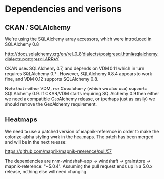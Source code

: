 # Dependencies and verisons

## CKAN / SQLAlchemy

We're using the SQLAlchemy array accessors, which were introduced in SQLAlchemy 0.8

http://docs.sqlalchemy.org/en/rel_0_8/dialects/postgresql.html#sqlalchemy.dialects.postgresql.ARRAY

CKAN uses SQLAlchemy 0.7, and depends on VDM 0.11 which in turn requires SQLAlchemy 0.7 . However, SQLAlchemy 0.8.4 appears to work fine, and VDM 0.12 supports SQLAlchemy 0.8.

Note that neither VDM, nor Geoalchemy (which we also use) supports SQLAlchemy 0.9. If CKAN/VDM starts requiring SQLAlchemy 0.9 then either we need a compatible GeoAlchemy release, or (perhaps just as easily) we should remove the GeoAlchemy requirement.

## Heatmaps

We need to use a patched version of mapnik-reference in order to make the colorize-alpha styling work in the heatmaps. The patch has been merged and will be in the next release:

https://github.com/mapnik/mapnik-reference/pull/57

The dependencies are nhm-windshaft-app -> windshaft -> grainstore -> mapnik-reference: "~5.0.4". Assuming the pull request ends up in a 5.0.x release, nothing else will need changing.
